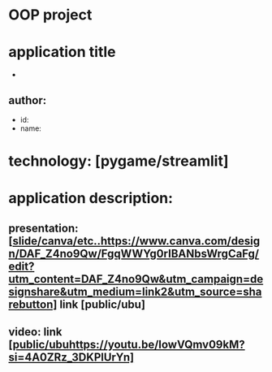# OOP project

# application title
 * 

## author: 

  * id:
  * name:

# technology: [pygame/streamlit]

# application description:


## presentation: [[slide/canva/etc..](https://www.canva.com/design/DAF_Z4no9Qw/FgqWWYg0rIBANbsWrgCaFg/edit?utm_content=DAF_Z4no9Qw&utm_campaign=designshare&utm_medium=link2&utm_source=sharebutton)https://www.canva.com/design/DAF_Z4no9Qw/FgqWWYg0rIBANbsWrgCaFg/edit?utm_content=DAF_Z4no9Qw&utm_campaign=designshare&utm_medium=link2&utm_source=sharebutton] link [public/ubu]


## video: link [[public/ubu](https://youtu.be/IowVQmv09kM?si=4A0ZRz_3DKPlUrYn)https://youtu.be/IowVQmv09kM?si=4A0ZRz_3DKPlUrYn]
